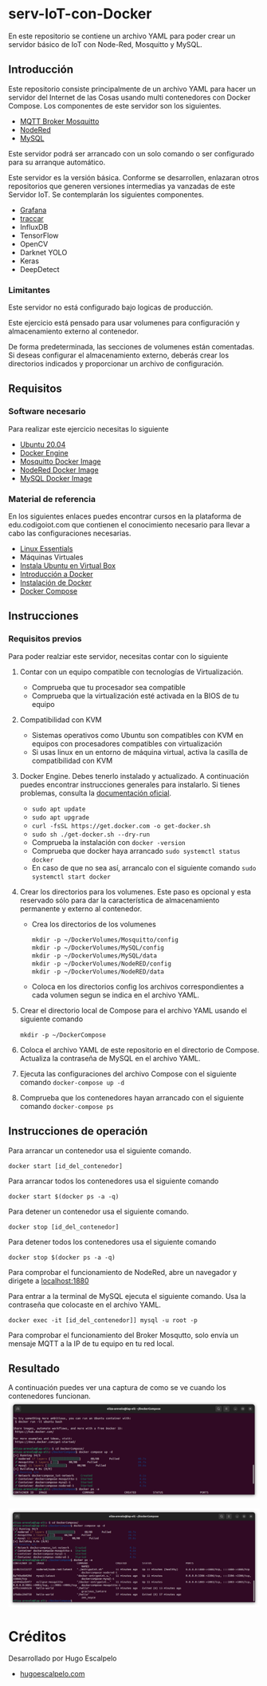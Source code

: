# serv-IoT-con-Docker
En este repositorio se contiene un archivo YAML para poder crear un servidor básico de IoT con Node-Red, Mosquitto y MySQL.

## Introducción

Este repositorio consiste principalmente de un archivo YAML para hacer un servidor del Internet de las Cosas usando multi contenedores con Docker Compose. Los componentes de este servidor son los siguientes.

- [MQTT Broker Mosquitto](https://mosquitto.org/)
- [NodeRed](https://nodered.org/)
- [MySQL](https://www.mysql.com/)

Este servidor podrá ser arrancado con un solo comando o ser configurado para su arranque automático.

Este servidor es la versión básica. Conforme se desarrollen, enlazaran otros repositorios que generen versiones intermedias ya vanzadas de este Servidor IoT. Se contemplarán los siguientes componentes.

- [Grafana](https://grafana.com/)
- [traccar](https://www.traccar.org/)
- InfluxDB
- TensorFlow
- OpenCV
- Darknet YOLO
- Keras
- DeepDetect

### Limitantes
Este servidor no está configurado bajo logicas de producción.

Este ejercicio está pensado para usar volumenes para configuración y almacenamiento externo al contenedor.

De forma predeterminada, las secciones de volumenes están comentadas. Si deseas configurar el almacenamiento externo, deberás crear los directorios indicados y proporcionar un archivo de configuración.

## Requisitos

### Software necesario
Para realizar este ejercicio necesitas lo siguiente

- [Ubuntu 20.04](https://releases.ubuntu.com/20.04/)
- [Docker Engine](https://docs.docker.com/engine/install/ubuntu/#install-using-the-convenience-script)
- [Mosquitto Docker Image](https://hub.docker.com/_/eclipse-mosquitto/)
- [NodeRed Docker Image](https://hub.docker.com/r/nodered/node-red)
- [MySQL Docker Image](https://hub.docker.com/_/mysql)

### Material de referencia

En los siguientes enlaces puedes encontrar cursos en la plataforma de edu.codigoiot.com que contienen el conocimiento necesario para llevar a cabo las configuraciones necesarias.

- [Linux Essentials](https://edu.codigoiot.com/course/view.php?id=984)
- Máquinas Virtuales
- [Instala Ubuntu en Virtual Box](https://edu.codigoiot.com/course/view.php?id=812)
- [Introducción a Docker]()
- [Instalación de Docker]()
- [Docker Compose]()

## Instrucciones

### Requisitos previos
Para poder realziar este servidor, necesitas contar con lo siguiente

1. Contar con un equipo compatible con tecnologías de Virtualización.
    - Comprueba que tu procesador sea compatible
    - Comprueba que la virtualización esté activada en la BIOS de tu equipo
2. Compatibilidad con KVM
    - Sistemas operativos como Ubuntu son compatibles con KVM en equipos con procesadores compatibles con virtualización
    - Si usas linux en un entorno de máquina virtual, activa la casilla de compatibilidad con KVM
3. Docker Engine. Debes tenerlo instalado y actualizado. A continuación puedes encontrar instrucciones generales para instalarlo. Si tienes problemas, consulta la [documentación oficial](https://docs.docker.com/engine/install/ubuntu/#install-using-the-convenience-script).
    - ```sudo apt update```
    - ```sudo apt upgrade```
    - ```curl -fsSL https://get.docker.com -o get-docker.sh```
    - ```sudo sh ./get-docker.sh --dry-run```
    - Comprueba la instalación con ```docker -version```
    - Comprueba que docker haya arrancado ```sudo systemctl status docker```
    - En caso de que no sea así, arrancalo con el siguiente comando ```sudo systemctl start docker```
4. Crear los directorios para los volumenes. Este paso es opcional y esta reservado sólo para dar la característica de almacenamiento permanente y externo al contenedor.
    - Crea los directorios de los volumenes

        ```
        mkdir -p ~/DockerVolumes/Mosquitto/config
        mkdir -p ~/DockerVolumes/MySQL/config
        mkdir -p ~/DockerVolumes/MySQL/data
        mkdir -p ~/DockerVolumes/NodeRED/config
        mkdir -p ~/DockerVolumes/NodeRED/data
        ```
    - Coloca en los directorios config los archivos correspondientes a cada volumen segun se indica en el archivo YAML.

5. Crear el directorio local de Compose para el archivo YAML usando el siguiente comando

    ```mkdir -p ~/DockerCompose```

6. Coloca el archivo YAML de este repositorio en el directorio de Compose. Actualiza la contraseña de MySQL en el archivo YAML.
7. Ejecuta las configuraciones del archivo Compose con el siguiente comando ```docker-compose up -d```
8. Comprueba que los contenedores hayan arrancado con el siguiente comando ```docker-compose ps```

## Instrucciones de operación
Para arrancar un contenedor usa el siguiente comando.
    
```
docker start [id_del_contenedor]
```

Para arrancar todos los contenedores usa el siguiente comando

```
docker start $(docker ps -a -q)
```

Para detener un contenedor usa el siguiente comando.
    
```
docker stop [id_del_contenedor]
```

Para detener todos los contenedores usa el siguiente comando

```
docker stop $(docker ps -a -q)
```

Para comprobar el funcionamiento de NodeRed, abre un navegador y dirigete a [localhost:1880](http://localhost:1880)

Para entrar a la terminal de MySQL ejecuta el siguiente comando. Usa la contraseña que colocaste en el archivo YAML.

```
docker exec -it [id_del_contenedor]] mysql -u root -p
```

Para comprobar el funcionamiento del Broker Mosqutto, solo envía un mensaje MQTT a la IP de tu equipo en tu red local.

## Resultado

A continuación puedes ver una captura de como se ve cuando los contenedores funcionan.
![](https://github.com/elizabeth-arevalo/serv-IoT-con-Docker/blob/main/img/img01.png)

![](https://github.com/elizabeth-arevalo/serv-IoT-con-Docker/blob/main/img/img02.png)

# Créditos

Desarrollado por Hugo Escalpelo
- [hugoescalpelo.com](https://hugoescalpelo.com/)

